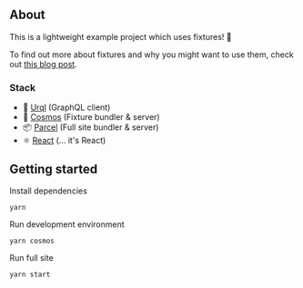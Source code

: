 ## About

This is a lightweight example project which uses fixtures! 🎉

To find out more about fixtures and why you might want to use them, check out [this blog post]().

### Stack

 - 🦅 [Urql](https://github.com/FormidableLabs/urql) (GraphQL client)
 - 🚀 [Cosmos](https://github.com/react-cosmos/react-cosmos) (Fixture bundler & server)
 - 📦 [Parcel](https://github.com/parcel-bundler/parcel) (Full site bundler & server)
 - ⚛️ [React](https://github.com/facebook/react/) (... it's React)


## Getting started

Install dependencies

```
yarn
```

Run development environment

```
yarn cosmos
```

Run full site

```
yarn start
```


